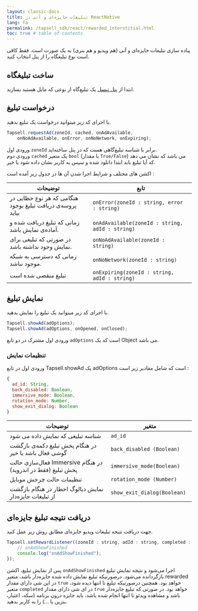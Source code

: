 ```yaml
---
layout: classic-docs
title: تبلیغات جایزه‌ای و آنی در ReactNative
lang: fa
permalink: /tapsell_sdk/react/rewarded_interstitial.html
toc: true # table of contents
---
```


پیاده سازی تبلیغات جایزه‌ای و آنی (هم ویدیو‌ و هم بنری) به یک صورت است. فقط کافی است نوع تبلیغگاه را از پنل انتخاب کنید.


## ساخت تبلیغگاه
ابتدا از [پنل تپسل](https://dashboard.tapsell.ir/) یک تبلیغ‌گاه از نوعی که مایل هستید بسازید.


## درخواست تبلیغ
با اجرای کد زیر میتوانید درخواست یک تبلیغ بدهید.

```javascript
Tapsell.requestAd(zoneId, cached, onAdAvailable, 
    onNoAdAvailable, onError, onNoNetwork, onExpiring);
```

ورودی اول `zoneId` برابر با شناسه تبلیغ‌گاهی هست که در پنل ساخته‌اید.  
ورودی دوم `cached` یک متغیر `bool` (با مقدار `True/False`) می باشد که نشان می دهد که آیا تبلیغ باید ابتدا دانلود شده و سپس به کاربر نشان داده شود یا خیر.  
  
اکشن های مختلف و شرایط اجرا شدن آن ها در جدول زیر آمده است :

| توضیحات | تابع |
| - | - |
| هنگامی که هر نوع خطایی در پروسه‌ی دریافت تبلیغ بوجود بیاید | `onError(zoneId : string, error : string)` |
| زمانی که تبلیغ دریافت شده و آماده‌ی نمایش باشد. | `onAdAvailable(zoneId : string, adId : string)` |
| در صورتی که تبلیغی برای نمایش وجود نداشته باشد. | `onNoAdAvailable(zoneId : string)	` |
| زمانی که دسترسی به شبکه موجود نباشد. | `onNoNetwork(zoneId : string)` |
| تبلیغ منقضی شده است | `onExpiring(zoneId : string, adId : string)` |


## نمایش تبلیغ
با اجرای کد زیر میتوانید یک تبلیغ را نمایش بدهید.

```javascript
Tapsell.showAd(adOptions);
Tapsell.showAd(adOptions, onOpened, onClosed);
```
ورودی اول مشترک در دو تابع `adOptions` است که یک Object می باشد.

### تنظیمات نمایش
ورودی اول در تابع Tapsell.showAd یک adOptions است که شامل مقادیر زیر است :

```javascript
{
  ad_id: String,
  back_disabled: Boolean,
  immersive_mode: Boolean,
  rotation_mode: Number,
  show_exit_dialog: Boolean
}
```

| توضیحات | متغیر |
| - | - |
| شناسه تبلیغی که نمایش داده می شود | `ad_id` |
| در هنگام پخش تبلیغ دکمه‌ی بازگشت گوشی فعال باشد یا خیر | `back_disabled (Boolean)	` |
| فعال‌سازی حالت Immersive در هنگام پخش تبلیغ (فقط در اندروید) | `immersive_mode(Boolean)	` |
| تنظیمات حالت چرخش موبایل | `rotation_mode (Number)	` |
| نمایش دیالوگ اخطار در هنگام بازگشت از تبلیغات جایزه‌دار | `show_exit_dialog(Boolean)	` |

## دریافت نتیجه تبلیغ جایزه‌ای
جهت دریافت نتیجه تبلیغات ویدیو جایزه‌ای مطابق روش زیر عمل کنید.

```javascript
Tapsell.setRewardListener((zoneId : string, adId : string, completed : boolean, rewarded : boolean) => {
    // onAdShowFinished
    console.log("onAdShowFinished");
});
```

پس از نمایش تبلیغ، اکشن `onAdShowFinished` اجرا می‌شود و نتیجه نمایش تبلیغ بازگردانده می‌شود. درصورتیکه تبلیغ نمایش داده شده جایزه‌دار باشد، متغیر rewarded در این شی دارای مقدار `true` خواهد بود. همچنین درصورتیکه تبلیغ تا انتها دیده شود، متغیر `completed` در ای شی دارای مقدار `true` خواهد بود.  در صورتی که تبلیغ جایزه‌دار باشد و مشاهده ویدئو تا انتها انجام شده باشد، باید جایزه درون برنامه (سکه، اعتبار، بنزین یا …) را به کاربر بدهید.